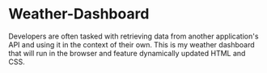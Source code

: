 # Weather-Dashboard
 Developers are often tasked with retrieving data from another application's API and using it in the context of their own. This is my weather dashboard that will run in the browser and feature dynamically updated HTML and CSS.
